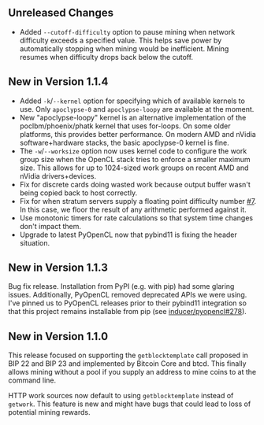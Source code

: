 ## Unreleased Changes
* Added `--cutoff-difficulty` option to pause mining when network difficulty exceeds
  a specified value. This helps save power by automatically stopping when mining
  would be inefficient. Mining resumes when difficulty drops back below the cutoff.

## New in Version 1.1.4
* Added `-k`/`--kernel` option for specifying which of available kernels to
use. Only `apoclypse-0` and `apoclypse-loopy` are available at the moment.
* New "apoclypse-loopy" kernel is an alternative implementation of the
poclbm/phoenix/phatk kernel that uses for-loops. On some older platforms, this
provides better performance. On modern AMD and nVidia software+hardware
stacks, the basic apoclypse-0 kernel is fine.
* The `-w`/`--worksize` option now uses kernel code to configure the work
group size when the OpenCL stack tries to enforce a smaller maximum size. This
allows for up to 1024-sized work groups on recent AMD and nVidia
drivers+devices.
* Fix for discrete cards doing wasted work because output buffer wasn't being
copied back to host correctly.
* Fix for when stratum servers supply a floating point difficulty number
[#7](JustinTArthur/apoclypsebm#7). In this case, we floor the result of any
arithmetic performed against it.
* Use monotonic timers for rate calculations so that system time changes
don't impact them.
* Upgrade to latest PyOpenCL now that pybind11 is fixing the header
situation.

## New in Version 1.1.3
Bug fix release. Installation from PyPI (e.g. with pip) had some
glaring issues. Additionally, PyOpenCL removed deprecated APIs we were using.
I've pinned us to PyOpenCL releases prior to their pybind11 integration so that
this project remains installable from pip (see
[inducer/pyopencl#278](https://github.com/inducer/pyopencl/issues/278)).

## New in Version 1.1.0
This release focused on supporting the `getblocktemplate` call proposed in
BIP 22 and BIP 23 and implemented by Bitcoin Core and btcd. This finally allows
mining without a pool if you supply an address to mine coins to at the command
line.

HTTP work sources now default to using `getblocktemplate` instead of `getwork`.
This feature is new and might have bugs that could lead to loss of potential
mining rewards.
